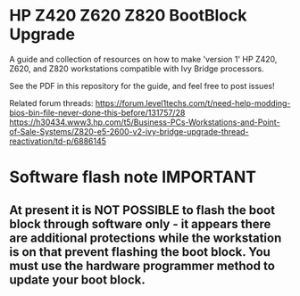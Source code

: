 # HP Z420 Z620 Z820 BootBlock Upgrade
A guide and collection of resources on how to make 'version 1' HP Z420, Z620, and Z820 workstations compatible with Ivy Bridge processors.

See the PDF in this repository for the guide, and feel free to post issues!

Related forum threads:
https://forum.level1techs.com/t/need-help-modding-bios-bin-file-never-done-this-before/131757/28
https://h30434.www3.hp.com/t5/Business-PCs-Workstations-and-Point-of-Sale-Systems/Z820-e5-2600-v2-ivy-bridge-upgrade-thread-reactivation/td-p/6886145


# Software flash note IMPORTANT
## At present it is NOT POSSIBLE to flash the boot block through software only - it appears there are additional protections while the workstation is on that prevent flashing the boot block. You must use the hardware programmer method to update your boot block.
